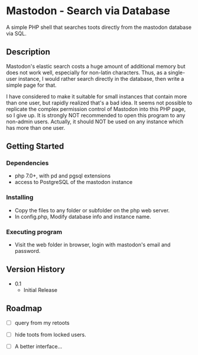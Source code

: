 # Mastodon - Search via Database

A simple PHP shell that searches toots directly from the mastodon database via SQL.

## Description

Mastodon's elastic search costs a huge amount of additional memory but does not work well, especially for non-latin characters. Thus, as a single-user instance, I would rather search directly in the database, then write a simple page for that.

I have considered to make it suitable for small instances that contain more than one user, but rapidly realized that's a bad idea. It seems not possible to replicate the complex permission control of Mastodon into this PHP page, so I give up. It is strongly NOT recommended to open this program to any non-admin users. Actually, it should NOT be used on any instance which has more than one user.

## Getting Started

### Dependencies

* php 7.0+, with pd and pgsql extensions
* access to PostgreSQL of the mastodon instance

### Installing

* Copy the files to any folder or subfolder on the php web server.
* In config.php, Modify database info and instance name.

### Executing program

* Visit the web folder in browser, login with mastodon's email and password.

## Version History

* 0.1
    * Initial Release

## Roadmap

- [ ] query from my retoots
- [ ] hide toots from locked users.
- [ ] A better interface...

